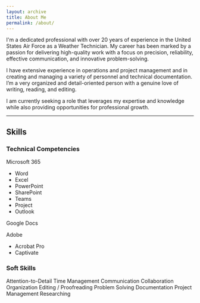 ```yaml
---
layout: archive
title: About Me
permalink: /about/
---
```

I'm a dedicated professional with over 20 years of experience in the United States Air Force as a Weather Technician. My career has been marked by a passion for delivering high-quality work with a focus on precision, reliability, effective communication, and innovative problem-solving.

I have extensive experience in operations and project management and in creating and managing a variety of personnel and technical documentation. I’m a very organized and detail-oriented person with a genuine love of writing, reading, and editing.

I am currently seeking a role that leverages my expertise and knowledge while also providing opportunities for professional growth.

---

## Skills

### Technical Competencies
Microsoft 365
- Word
- Excel
- PowerPoint
- SharePoint
- Teams
- Project
- Outlook

Google Docs

Adobe
- Acrobat Pro
- Captivate


### Soft Skills
Attention-to-Detail
Time Management
Communication
Collaboration
Organization
Editing / Proofreading
Problem Solving
Documentation
Project Management
Researching

